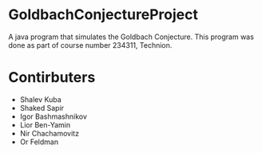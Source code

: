 # GoldbachConjectureProject
A java program that simulates the Goldbach Conjecture.
This program was done as part of course number 234311, Technion.

# Contirbuters
* Shalev Kuba
* Shaked Sapir
* Igor Bashmashnikov
* Lior Ben-Yamin
* Nir Chachamovitz
* Or Feldman
